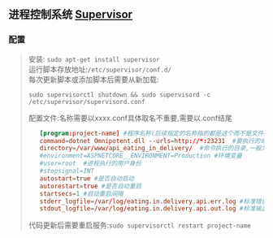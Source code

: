 ## 进程控制系统 [Supervisor](http://supervisord.org/)  
### 配置  
> 安装: `sudo apt-get install supervisor`  
> 运行脚本存放地址:`/etc/supervisor/conf.d/`  
> 每次更新脚本或添加脚本后需要从新加载:
> ```
> sudo supervisorctl shutdown && sudo supervisord -c /etc/supervisor/supervisord.conf
> ```
> 配置文件:名称需要以xxxx.conf具体取名不重要,需要以.conf结尾
> ```conf
>    [program:project-name] #程序名称(后续指定的名称指的都是这个而不是文件名称)
>    command=dotnet Omnipotent.dll --urls=http://*:23231  #要执行的命令
>    directory=/var/www/api_eating_in_delivery/  #命令执行的目录,一般为项目所在目录
>    #environment=ASPNETCORE__ENVIRONMENT=Production #环境变量
>    #user=root  #进程执行的用户身份
>    #stopsignal=INT
>    autostart=true #是否自动启动
>    autorestart=true #是否自动重启
>    startsecs=1 #自动重启间隔
>    stderr_logfile=/var/log/eating.in.delivery.api.err.log #标准错误日志
>    stdout_logfile=/var/log/eating.in.delivery.api.out.log #标准输出日志
>```
>代码更新后需要重启服务:`sudo supervisorctl restart project-name`
